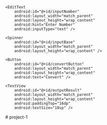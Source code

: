 <?xml version="1.0" encoding="utf-8"?>
<LinearLayout xmlns:android="http://schemas.android.com/apk/res/android"
    android:layout_width="match_parent"
    android:layout_height="match_parent"
    android:orientation="horizontal"
    android:padding="16dp">

    <EditText
        android:id="@+id/inputNumber"
        android:layout_width="match_parent"
        android:layout_height="wrap_content"
        android:hint="Enter Number"
        android:inputType="text" />

    <Spinner
        android:id="@+id/inputBase"
        android:layout_width="match_parent"
        android:layout_height="wrap_content" />

    <Button
        android:id="@+id/convertButton"
        android:layout_width="match_parent"
        android:layout_height="wrap_content"
        android:text="Convert" />

    <TextView
        android:id="@+id/outputResult"
        android:layout_width="match_parent"
        android:layout_height="wrap_content"
        android:paddingTop="16dp"
        android:textSize="18sp" />
</LinearLayout># project-1
